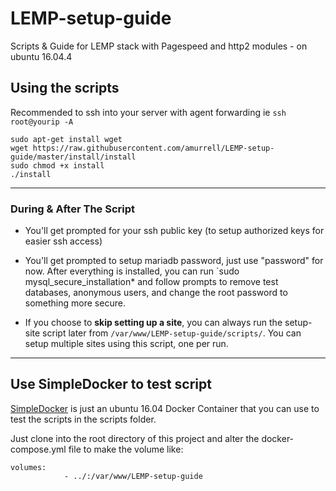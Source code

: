 # LEMP-setup-guide
Scripts &amp; Guide for LEMP stack with Pagespeed and http2 modules - on ubuntu 16.04.4

## Using the scripts

Recommended to ssh into your server with agent forwarding ie `ssh root@yourip -A`

```
sudo apt-get install wget
wget https://raw.githubusercontent.com/amurrell/LEMP-setup-guide/master/install/install
sudo chmod +x install
./install
```

---

### During & After The Script

- You'll get prompted for your ssh public key (to setup authorized keys for easier ssh access)

- You'll get prompted to setup mariadb password, just use "password" for now. After everything is installed, you can run `sudo mysql_secure_installation* and follow prompts to remove test databases, anonymous users, and change the root password to something more secure.

- If you choose to **skip setting up a site**, you can always run the setup-site script later from `/var/www/LEMP-setup-guide/scripts/`. You can setup multiple sites using this script, one per run.

---

## Use SimpleDocker to test script

[SimpleDocker](https://github.com/amurrell/SimpleDocker) is just an ubuntu 16.04 Docker Container that you can use to test the scripts in the scripts folder.

Just clone into the root directory of this project and alter the docker-compose.yml file to make the volume like:

```
volumes:
            - ../:/var/www/LEMP-setup-guide
```

